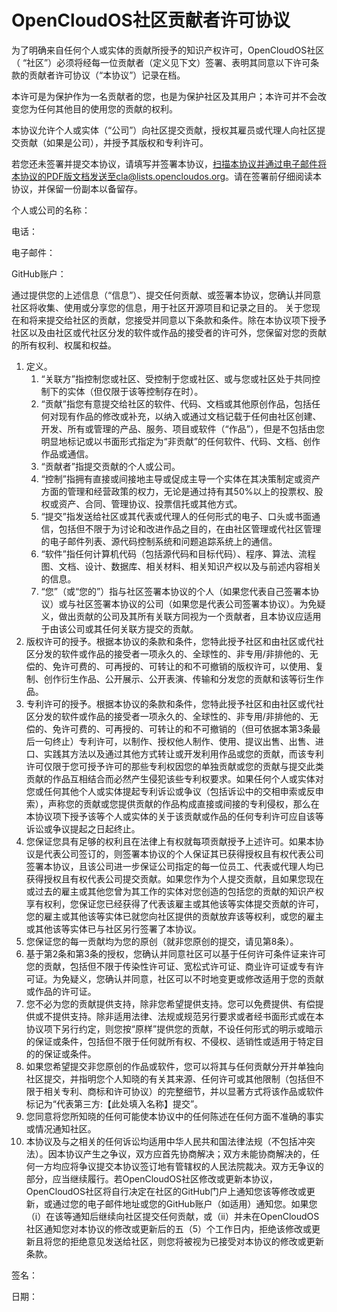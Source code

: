 # OpenCloudOS社区贡献者许可协议
为了明确来自任何个人或实体的贡献所授予的知识产权许可，OpenCloudOS社区（ “社区”）必须将经每一位贡献者（定义见下文）签署、表明其同意以下许可条款的贡献者许可协议（“本协议”）记录在档。

本许可是为保护作为一名贡献者的您，也是为保护社区及其用户；本许可并不会改变您为任何其他目的使用您的贡献的权利。

本协议允许个人或实体（“公司”）向社区提交贡献，授权其雇员或代理人向社区提交贡献（如果是公司），并授予其版权和专利许可。

若您还未签署并提交本协议，请填写并签署本协议，扫描本协议并通过电子邮件将本协议的PDF版文档发送至cla@lists.opencloudos.org。请在签署前仔细阅读本协议，并保留一份副本以备留存。
 
个人或公司的名称：

电话：

电子邮件：

GitHub账户：

通过提供您的上述信息（“信息”）、提交任何贡献、或签署本协议，您确认并同意社区将收集、使用或分享您的信息，用于社区开源项目和记录之目的。
关于您现在和将来提交给社区的贡献，您接受并同意以下条款和条件。除在本协议项下授予社区以及由社区或代社区分发的软件或作品的接受者的许可外，您保留对您的贡献的所有权利、权属和权益。

1. 定义。
   1. “关联方”指控制您或社区、受控制于您或社区、或与您或社区处于共同控制下的实体（但仅限于该等控制存在时）。
   2. “贡献”指您有意提交给社区的软件、代码、文档或其他原创作品，包括任何对现有作品的修改或补充，以纳入或通过文档记载于任何由社区创建、开发、所有或管理的产品、服务、项目或软件（“作品”），但是不包括由您明显地标记或以书面形式指定为“非贡献”的任何软件、代码、文档、创作作品或通信。
   3. “贡献者”指提交贡献的个人或公司。
   4. “控制”指拥有直接或间接地主导或促成主导一个实体在其决策制定或资产方面的管理和经营政策的权力，无论是通过持有其50%以上的投票权、股权或资产、合同、管理协议、投票信托或其他方式。
   5. “提交”指发送给社区或其代表或代理人的任何形式的电子、口头或书面通信，包括但不限于为讨论和改进作品之目的，在由社区管理或代社区管理的电子邮件列表、源代码控制系统和问题追踪系统上的通信。
   6. “软件”指任何计算机代码（包括源代码和目标代码）、程序、算法、流程图、文档、设计、数据库、相关材料、相关知识产权以及与前述内容相关的信息。
   7. “您”（或“您的”）指与社区签署本协议的个人（如果您代表自己签署本协议）或与社区签署本协议的公司（如果您是代表公司签署本协议）。为免疑义，做出贡献的公司及其所有关联方同视为一个贡献者，且本协议应适用于由该公司或其任何关联方提交的贡献。
2. 版权许可的授予。根据本协议的条款和条件，您特此授予社区和由社区或代社区分发的软件或作品的接受者一项永久的、全球性的、非专用/非排他的、无偿的、免许可费的、可再授的、可转让的和不可撤销的版权许可，以使用、复制、创作衍生作品、公开展示、公开表演、传输和分发您的贡献和该等衍生作品。
3. 专利许可的授予。根据本协议的条款和条件，您特此授予社区和由社区或代社区分发的软件或作品的接受者一项永久的、全球性的、非专用/非排他的、无偿的、免许可费的、可再授的、可转让的和不可撤销的（但可依据本第3条最后一句终止）专利许可，以制作、授权他人制作、使用、提议出售、出售、进口、实践其方法以及通过其他方式转让或开发利用作品或您的贡献，而该专利许可仅限于您可授予许可的那些专利权因您的单独贡献或您的贡献与提交此类贡献的作品互相结合而必然产生侵犯该些专利权要求。如果任何个人或实体对您或任何其他个人或实体提起专利诉讼或争议（包括诉讼中的交相申索或反申索），声称您的贡献或您提供贡献的作品构成直接或间接的专利侵权，那么在本协议项下授予该等个人或实体的关于该贡献或作品的任何专利许可应自该等诉讼或争议提起之日起终止。
4. 您保证您具有足够的权利且在法律上有权就每项贡献授予上述许可。如果本协议是代表公司签订的，则签署本协议的个人保证其已获得授权且有权代表公司签署本协议，且该公司进一步保证公司指定的每一位员工、代表或代理人均已获得授权且有权代表公司提交贡献。如果您作为个人提交贡献，且如果您现在或过去的雇主或其他您曾为其工作的实体对您创造的包括您的贡献的知识产权享有权利，您保证您已经获得了代表该雇主或其他该等实体提交贡献的许可，您的雇主或其他该等实体已就您向社区提供的贡献放弃该等权利，或您的雇主或其他该等实体已与社区另行签署了本协议。
5. 您保证您的每一贡献均为您的原创（就非您原创的提交，请见第8条）。
6. 基于第2条和第3条的授权，您确认并同意社区可以基于任何许可条件证来许可您的贡献，包括但不限于传染性许可证、宽松式许可证、商业许可证或专有许可证。为免疑义，您确认并同意，社区可以不时地变更或修改适用于您的贡献或作品的许可证。
7. 您不必为您的贡献提供支持，除非您希望提供支持。您可以免费提供、有偿提供或不提供支持。除非适用法律、法规或规范另行要求或者经书面形式或在本协议项下另行约定，则您按“原样”提供您的贡献，不设任何形式的明示或暗示的保证或条件，包括但不限于任何就所有权、不侵权、适销性或适用于特定目的的保证或条件。
8. 如果您希望提交非您原创的作品或软件，您可以将其与任何贡献分开并单独向社区提交，并指明您个人知晓的有关其来源、任何许可或其他限制（包括但不限于相关专利、商标和许可协议）的完整细节，并以显著方式将该作品或软件标记为“代表第三方:【此处填入名称】提交”。
9. 您同意将您所知晓的任何可能使本协议中的任何陈述在任何方面不准确的事实或情况通知社区。
10. 本协议及与之相关的任何诉讼均适用中华人民共和国法律法规（不包括冲突法）。因本协议产生之争议，双方应首先协商解决；双方未能协商解决的，任何一方均应将争议提交本协议签订地有管辖权的人民法院裁决。双方无争议的部分，应当继续履行。若OpenCloudOS社区修改或更新本协议，OpenCloudOS社区将自行决定在社区的GitHub门户上通知您该等修改或更新，或通过您的电子邮件地址或您的GitHub账户（如适用）通知您。如果您（i）在该等通知后继续向社区提交任何贡献，或（ii）并未在OpenCloudOS社区通知您对本协议的修改或更新后的五（5）个工作日内，拒绝该修改或更新且将您的拒绝意见发送给社区，则您将被视为已接受对本协议的修改或更新条款。


签名：

日期：
